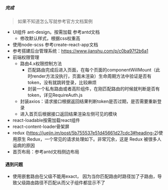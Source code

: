 ##### 完成
>如果不知道怎么写就参考官方文档案例
- UI组件 ant-design。按需加载 参考antd文档
    - 修改默认样式，根据css权重高
- 使用node-scss 参考create-react-app文档
- 参考搭建后台管理系统：https://www.jianshu.com/p/c0ba97f2b6a1
- 前端权限管理
    - 路由4.x权限控制方法
        - 匹配路由完成后进入页面，在每个页面的componentWillMount（此时render方法没执行，页面未渲染）生命周期方法中验证是否有token，没有就跳转登录，比较麻烦
        - 封装一个私有路由或者高阶组件，在刚匹配路由的时候就判断是否有token，详见RequireAuth.js
    - 封装axios：请求接口根据返回结果判断token是否过期，是否需要重新登录
    - 进入首页后根据接口返回结果渲染左侧可见的模块
- react-loadable按需加载react组件
- react-content-loader骨架屏
- redux (https://juejin.im/post/5b755537e51d45661d27cdc3#heading-2)使用原生 Redux，一个常见的请求处理如下。非常冗余，这是 Redux 被很多人诟病的原因
- 首页布局：参考antd文档侧边布局

#### 遇到问题
- 使用嵌套路由在父级不能用exact， 因为当你匹配路由时路径加了子路由，导致父级路由路径不匹配从而父子组件都显示不了